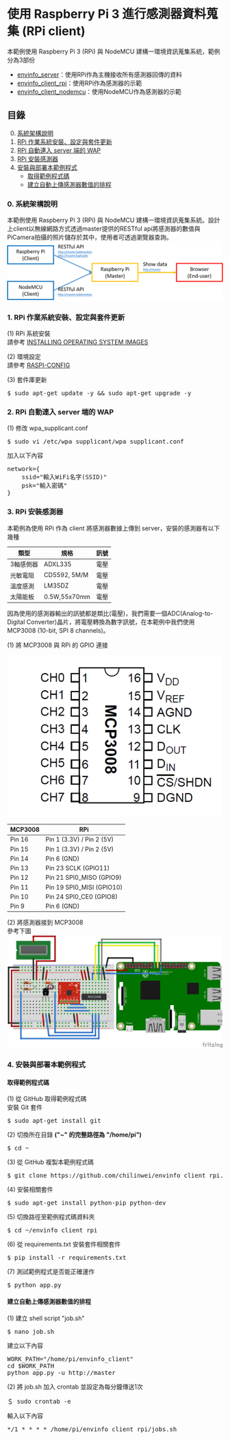 # **使用 Raspberry Pi 3 進行感測器資料蒐集 (RPi client)**

本範例使用 Raspberry Pi 3 (RPi) 與 NodeMCU 建構一環境資訊蒐集系統，範例分為3部份
- [envinfo_server](https://github.com/chilinwei/envinfo_server)：使用RPi作為主機接收所有感測器回傳的資料
- [envinfo_client_rpi](https://github.com/chilinwei/envinfo_client_rpi)：使用RPi作為感測器的示範
- [envinfo_client_nodemcu](https://github.com/chilinwei/envinfo_client_nodemcu)：使用NodeMCU作為感測器的示範

## **目錄**
0. [系統架構說明](#0-系統架構說明)
1. [RPi 作業系統安裝、設定與套件更新](#1-rpi-作業系統安裝設定與套件更新)
2. [RPi 自動連入 server 端的 WAP](#2-rpi-自動連入-server-端的-wap)
3. [RPi 安裝感測器](#3-rpi-安裝感測器)
4. [安裝與部署本範例程式](#4-安裝與部署本範例程式)
    - [取得範例程式碼](#取得範例程式碼)
    - [建立自動上傳感測器數值的排程](#建立自動上傳感測器數值的排程)

### **0. 系統架構說明**
本範例使用 Raspberry Pi 3 (RPi) 與 NodeMCU 建構一環境資訊蒐集系統。設計上client以無線網路方式透過master提供的RESTful api將感測器的數值與PiCamera拍攝的照片儲存於其中，使用者可透過瀏覽器查詢。
![](/pic/pic1.png)

### **1. RPi 作業系統安裝、設定與套件更新**
(1) RPi 系統安裝    
請參考 [INSTALLING OPERATING SYSTEM IMAGES](https://www.raspberrypi.org/documentation/installation/installing-images/)

(2) 環境設定   
請參考 [RASPI-CONFIG](https://www.raspberrypi.org/documentation/configuration/raspi-config.md)

(3) 套件庫更新
<pre>
$ sudo apt-get update -y && sudo apt-get upgrade -y
</pre>

### **2. RPi 自動連入 server 端的 WAP**
(1) 修改 wpa_supplicant.conf
<pre>
$ sudo vi /etc/wpa_supplicant/wpa_supplicant.conf
</pre>
加入以下內容
<pre>
network={
    ssid="輸入WiFi名字(SSID)"
    psk="輸入密碼"
}
</pre>

### **3. RPi 安裝感測器**
本範例為使用 RPi 作為 client 將感測器數據上傳到 server，安裝的感測器有以下幾種

類型 | 規格 | 訊號
--- | --- | ---
3軸感側器 | ADXL335 | 電壓
光敏電阻 | CD5592, 5M/M | 電壓
溫度感測 | LM35DZ | 電壓
太陽能板 | 0.5W,55x70mm | 電壓

因為使用的感測器輸出的訊號都是類比(電壓)，我們需要一個ADC(Analog-to-Digital Converter)晶片，將電壓轉換為數字訊號，在本範例中我們使用 MCP3008 (10-bit, SPI 8 channels)。

(1) 將 MCP3008 與 RPi 的 GPIO 連接

![](/pic/sensors_raspberry_pi_mcp3008pin.gif)

MCP3008 | RPi
--- | ---
Pin 16 | Pin 1 (3.3V) / Pin 2 (5V)
Pin 15 | Pin 1 (3.3V) / Pin 2 (5V)
Pin 14 | Pin 6 (GND)
Pin 13 | Pin 23 SCLK (GPIO11)
Pin 12 | Pin 21 SPI0_MISO (GPIO9)
Pin 11 | Pin 19 SPI0_MISI (GPIO10)
Pin 10 | Pin 24 SPI0_CE0 (GPIO8)
Pin 9 | Pin 6 (GND)

(2) 將感測器接到 MCP3008  
參考下圖
![](/pic/pic2.png)

### **4. 安裝與部署本範例程式**

#### 取得範例程式碼
(1) 從 GitHub 取得範例程式碼    
安裝 Git 套件
<pre>
$ sudo apt-get install git
</pre>
(2) 切換所在目錄 **("~" 的完整路徑為 "/home/pi")**
<pre>
$ cd ~
</pre>
(3) 從 GitHub 複製本範例程式碼
<pre>
$ git clone https://github.com/chilinwei/envinfo_client_rpi.git
</pre>
(4) 安裝相關套件
<pre>
$ sudo apt-get install python-pip python-dev
</pre>
(5) 切換路徑至範例程式碼資料夾
<pre>
$ cd ~/envinfo_client_rpi
</pre>
(6) 從 requirements.txt 安裝套件相關套件
<pre>
$ pip install -r requirements.txt
</pre>
(7) 測試範例程式是否能正確運作
<pre>
$ python app.py
</pre>

#### 建立自動上傳感測器數值的排程
(1) 建立 shell script "job.sh"
<pre>
$ nano job.sh
</pre>
建立以下內容
<pre>
WORK_PATH="/home/pi/envinfo_client"
cd $WORK_PATH
python app.py -u http://master
</pre>
(2) 將 job.sh 加入 crontab 並設定為每分鐘傳送1次
<pre>
＄ sudo crontab -e
</pre>
輸入以下內容
<pre>
*/1 * * * * /home/pi/envinfo_client_rpi/jobs.sh
</pre>